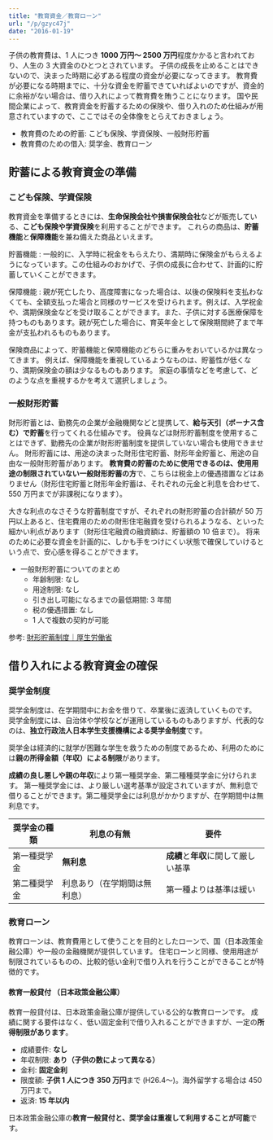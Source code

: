 ```yaml
---
title: "教育資金／教育ローン"
url: "/p/gzyc47j"
date: "2016-01-19"
---
```


子供の教育費は、1 人につき **1000 万円～ 2500 万円**程度かかると言われており、人生の 3 大資金のひとつとされています。
子供の成長を止めることはできないので、決まった時期に必ずある程度の資金が必要になってきます。
教育費が必要になる時期までに、十分な資金を貯蓄できていればよいのですが、資金的に余裕がない場合は、借り入れによって教育費を賄うことになります。
国や民間企業によって、教育資金を貯蓄するための保険や、借り入れのため仕組みが用意されていますので、ここではその全体像をとらえておきましょう。

- 教育費のための貯蓄: こども保険、学資保険、一般財形貯蓄
- 教育費のための借入: 奨学金、教育ローン


貯蓄による教育資金の準備
----

### こども保険、学資保険

教育資金を準備するときには、**生命保険会社や損害保険会社**などが販売している、**こども保険や学資保険**を利用することができます。
これらの商品は、**貯蓄機能**と**保障機能**を兼ね備えた商品といえます。

貯蓄機能
: 一般的に、入学時に祝金をもらえたり、満期時に保険金がもらえるようになっています。この仕組みのおかげで、子供の成長に合わせて、計画的に貯蓄していくことができます。

保障機能
: 親が死亡したり、高度障害になった場合は、以後の保険料を支払わなくても、全額支払った場合と同様のサービスを受けられます。例えば、入学祝金や、満期保険金などを受け取ることができます。また、子供に対する医療保障を持つものもあります。親が死亡した場合に、育英年金として保険期間終了まで年金が支払われるものもあります。

保険商品によって、貯蓄機能と保障機能のどちらに重みをおいているかは異なってきます。
例えば、保障機能を重視しているようなものは、貯蓄性が低くなり、満期保険金の額は少なるものもあります。
家庭の事情などを考慮して、どのような点を重視するかを考えて選択しましょう。

### 一般財形貯蓄

財形貯蓄とは、勤務先の企業が金融機関などと提携して、**給与天引（ボーナス含む）で貯蓄**を行ってくれる仕組みです。
役員などは財形貯蓄制度を使用することはできず、勤務先の企業が財形貯蓄制度を提供していない場合も使用できません。
財形貯蓄には、用途の決まった財形住宅貯蓄、財形年金貯蓄と、用途の自由な一般財形貯蓄があります。
**教育費の貯蓄のために使用できるのは、使用用途の制限されていない一般財形貯蓄の方**で、こちらは税金上の優遇措置などはありません（財形住宅貯蓄と財形年金貯蓄は、それぞれの元金と利息を合わせて、550 万円までが非課税になります）。

大きな利点のなさそうな貯蓄制度ですが、それぞれの財形貯蓄の合計額が 50 万円以上あると、住宅費用のための財形住宅融資を受けられるようなる、といった細かい利点があります（財形住宅融資の融資額は、貯蓄額の 10 倍まで）。
将来のために必要な資金を計画的に、しかも手をつけにくい状態で確保していけるという点で、安心感を得ることができます。

* 一般財形貯蓄についてのまとめ
  * 年齢制限: なし
  * 用途制限: なし
  * 引き出し可能になるまでの最低期間: 3 年間
  * 税の優遇措置: なし
  * 1 人で複数の契約が可能

参考: [財形貯蓄制度｜厚生労働省](http://www2.mhlw.go.jp/topics/seido/rousei/kinrousya/980831_2.htm)


借り入れによる教育資金の確保
----

### 奨学金制度

奨学金制度は、在学期間中にお金を借りて、卒業後に返済していくものです。
奨学金制度には、自治体や学校などが運用しているものもありますが、代表的なのは、**独立行政法人日本学生支援機構による奨学金制度**です。

奨学金は経済的に就学が困難な学生を救うための制度であるため、利用のためには**親の所得金額（年収）による制限**があります。

**成績の良し悪しや親の年収**により第一種奨学金、第二種種奨学金に分けられます。
第一種奨学金には、より厳しい選考基準が設定されていますが、無利息で借りることができます。第二種奨学金には利息がかかりますが、在学期間中は無利息です。

| 奨学金の種類 | 利息の有無 | 要件 |
| ---- | ---- | ---- |
| 第一種奨学金 | **無利息** | **成績**と**年収**に関して厳しい基準 |
| 第二種奨学金 | 利息あり（在学期間は無利息）| 第一種よりは基準は緩い |

### 教育ローン

教育ローンは、教育費用として使うことを目的としたローンで、国（日本政策金融公庫）や一般の金融機関が提供しています。
住宅ローンと同様、使用用途が制限されているものの、比較的低い金利で借り入れを行うことができることが特徴的です。

####  教育一般貸付 （日本政策金融公庫）

教育一般貸付は、日本政策金融公庫が提供している公的な教育ローンです。
成績に関する要件はなく、低い固定金利で借り入れることができますが、一定の**所得制限があります**。

* 成績要件: **なし**
* 年収制限: **あり（子供の数によって異なる）**
* 金利: **固定金利**
* 限度額: **子供 1 人につき 350 万円**まで (H26.4〜)。海外留学する場合は 450 万円まで。
* 返済: **15 年以内**

日本政策金融公庫の**教育一般貸付と、奨学金は重複して利用することが可能**です。

